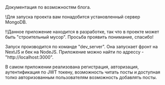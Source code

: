 Документация по возможностям блога.

!Для запуска проекта вам понадобится установленный сервер MongoDB.

!!Данное приложение находится в разработке, так что в проекте может быть "строительный мусор". Просьба проявить понимание, спасибо!

Запуск производится по команде "dev_server". Она запускает фронт на NextJS и бек на NodeJS. Приложение можно найти по адрессу - "http://localhost:3000".

В самом приложении реализована регистрация, авторизация, аутентификация по JWT токену, возможность читать посты и доступная толко авторизованным пользователям возможность добавлять посты. 